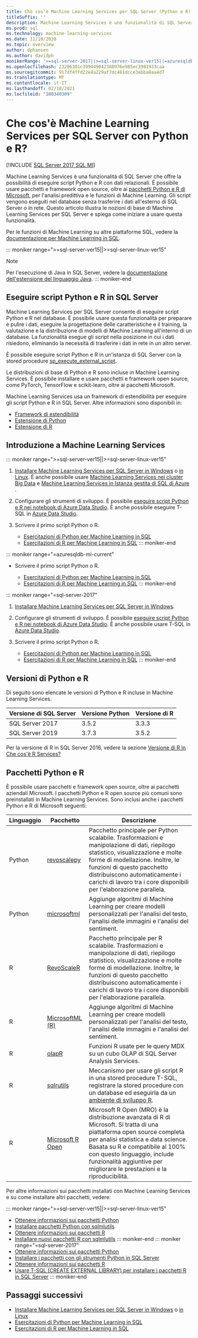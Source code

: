 ```yaml
---
title: Che cos'è Machine Learning Services per SQL Server (Python e R)?
titleSuffix: ''
description: Machine Learning Services è una funzionalità di SQL Server che offre la possibilità di eseguire script Python e R con dati relazionali. È possibile usare pacchetti e framework open source, oltre ai pacchetti Python e R di Microsoft per l'analisi predittiva e le funzioni di Machine Learning. Gli script vengono eseguiti nel database senza trasferire i dati all'esterno di SQL Server o in rete. Questo articolo illustra le nozioni di base di Machine Learning Services per SQL Server e spiega come iniziare a usare questa funzionalità.
ms.prod: sql
ms.technology: machine-learning-services
ms.date: 11/10/2020
ms.topic: overview
author: dphansen
ms.author: davidph
monikerRange: '>=sql-server-2017||>=sql-server-linux-ver15||=azuresqldb-mi-current'
ms.openlocfilehash: 23206301c399449042380976e985ec3981933caa
ms.sourcegitcommit: 917df4ffd22e4a229af7dc481dcce3ebba0aa4d7
ms.translationtype: MT
ms.contentlocale: it-IT
ms.lasthandoff: 02/10/2021
ms.locfileid: "100340309"
---
```

# <a name="what-is-sql-server-machine-learning-services-with-python-and-r"></a>Che cos'è Machine Learning Services per SQL Server con Python e R?
[!INCLUDE [SQL Server 2017 SQL MI](../includes/applies-to-version/sqlserver2017-asdbmi.md)]

Machine Learning Services è una funzionalità di SQL Server che offre la possibilità di eseguire script Python e R con dati relazionali. È possibile usare pacchetti e framework open source, oltre ai [pacchetti Python e R di Microsoft](#packages), per l'analisi predittiva e le funzioni di Machine Learning. Gli script vengono eseguiti nel database senza trasferire i dati all'esterno di SQL Server o in rete. Questo articolo illustra le nozioni di base di Machine Learning Services per SQL Server e spiega come iniziare a usare questa funzionalità.

Per le funzioni di Machine Learning su altre piattaforme SQL, vedere la [documentazione per Machine Learning in SQL](index.yml).

::: moniker range=">=sql-server-ver15||>=sql-server-linux-ver15"
> [!NOTE]
> Per l'esecuzione di Java in SQL Server, vedere la [documentazione dell'estensione del linguaggio Java](../language-extensions/java-overview.md).
::: moniker-end

## <a name="execute-python-and-r-scripts-in-sql-server"></a>Eseguire script Python e R in SQL Server

Machine Learning Services per SQL Server consente di eseguire script Python e R nel database. È possibile usare questa funzionalità per preparare e pulire i dati, eseguire la progettazione delle caratteristiche e il training, la valutazione e la distribuzione di modelli di Machine Learning all'interno di un database. La funzionalità esegue gli script nella posizione in cui i dati risiedono, eliminando la necessità di trasferire i dati in rete in un altro server.

È possibile eseguire script Python e R in un'istanza di SQL Server con la stored procedure [sp_execute_external_script](../relational-databases/system-stored-procedures/sp-execute-external-script-transact-sql.md).

Le distribuzioni di base di Python e R sono incluse in Machine Learning Services. È possibile installare e usare pacchetti e framework open source, come PyTorch, TensorFlow e scikit-learn, oltre ai pacchetti Microsoft.

Machine Learning Services usa un framework di estendibilità per eseguire gli script Python e R in SQL Server. Altre informazioni sono disponibili in:

+ [Framework di estendibilità](concepts/extensibility-framework.md)
+ [Estensione di Python](concepts/extension-python.md)
+ [Estensione di R](concepts/extension-r.md)

## <a name="get-started-with-machine-learning-services"></a>Introduzione a Machine Learning Services

::: moniker range=">=sql-server-ver15||>=sql-server-linux-ver15"
1. [Installare Machine Learning Services per SQL Server in Windows](install/sql-machine-learning-services-windows-install.md) o [in Linux](../linux/sql-server-linux-setup-machine-learning.md?toc=/sql/machine-learning/toc.json). È anche possibile usare [Machine Learning Services nei cluster Big Data](../big-data-cluster/machine-learning-services.md) e [Machine Learning Services in Istanza gestita di SQL di Azure ](/azure/azure-sql/managed-instance/machine-learning-services-overview).

1. Configurare gli strumenti di sviluppo. È possibile [eseguire script Python e R nei notebook di Azure Data Studio](install/sql-machine-learning-azure-data-studio.md). È anche possibile eseguire T-SQL in [Azure Data Studio](../azure-data-studio/what-is-azure-data-studio.md).

1. Scrivere il primo script Python o R.

   + [Esercitazioni di Python per Machine Learning in SQL](tutorials/python-tutorials.md)
   + [Esercitazioni di R per Machine Learning in SQL](tutorials/r-tutorials.md)
::: moniker-end

::: moniker range="=azuresqldb-mi-current"
+ Scrivere il primo script Python o R.

   + [Esercitazioni di Python per Machine Learning in SQL](tutorials/python-tutorials.md)
   + [Esercitazioni di R per Machine Learning in SQL](tutorials/r-tutorials.md)
::: moniker-end

::: moniker range="=sql-server-2017"
1. [Installare Machine Learning Services per SQL Server in Windows](install/sql-machine-learning-services-windows-install.md).

1. Configurare gli strumenti di sviluppo. È possibile [eseguire script Python e R nei notebook di Azure Data Studio](install/sql-machine-learning-azure-data-studio.md). È anche possibile usare T-SQL in [Azure Data Studio](../azure-data-studio/what-is-azure-data-studio.md).

1. Scrivere il primo script Python o R.

   + [Esercitazioni di Python per Machine Learning in SQL](tutorials/python-tutorials.md)
   + [Esercitazioni di R per Machine Learning in SQL](tutorials/r-tutorials.md)
::: moniker-end

<a name="versions"></a>

## <a name="python-and-r-versions"></a>Versioni di Python e R

Di seguito sono elencate le versioni di Python e R incluse in Machine Learning Services.

| Versione di SQL Server | Versione Python | Versione di R |
|-|-|-|
| SQL Server 2017 | 3.5.2 | 3.3.3 |
| SQL Server 2019 | 3.7.3 | 3.5.2 |

Per la versione di R in SQL Server 2016, vedere la sezione [Versione di R in Che cos'è R Services?](r/sql-server-r-services.md?view=sql-server-2016&preserve-view=true#version)

<a name="packages"></a>

## <a name="python-and-r-packages"></a>Pacchetti Python e R

È possibile usare pacchetti e framework open source, oltre ai pacchetti aziendali Microsoft. I pacchetti Python e R open source più comuni sono preinstallati in Machine Learning Services. Sono inclusi anche i pacchetti Python e R di Microsoft seguenti:

| Linguaggio | Pacchetto | Descrizione |
|-|-|-|
| Python | [revoscalepy](python/ref-py-revoscalepy.md) | Pacchetto principale per Python scalabile. Trasformazioni e manipolazione di dati, riepilogo statistico, visualizzazione e molte forme di modellazione. Inoltre, le funzioni di questo pacchetto distribuiscono automaticamente i carichi di lavoro tra i core disponibili per l'elaborazione parallela. |
| Python | [microsoftml](python/ref-py-microsoftml.md) | Aggiunge algoritmi di Machine Learning per creare modelli personalizzati per l'analisi del testo, l'analisi delle immagini e l'analisi del sentiment. | 
| R | [RevoScaleR](r/ref-r-revoscaler.md) | Pacchetto principale per R scalabile. Trasformazioni e manipolazione di dati, riepilogo statistico, visualizzazione e molte forme di modellazione. Inoltre, le funzioni di questo pacchetto distribuiscono automaticamente i carichi di lavoro tra i core disponibili per l'elaborazione parallela. |
| R | [MicrosoftML (R)](r/ref-r-microsoftml.md) | Aggiunge algoritmi di Machine Learning per creare modelli personalizzati per l'analisi del testo, l'analisi delle immagini e l'analisi del sentiment. |
| R | [olapR](r/ref-r-olapr.md) | Funzioni R usate per le query MDX su un cubo OLAP di SQL Server Analysis Services. |
| R | [sqlrutils](r/ref-r-sqlrutils.md) | Meccanismo per usare gli script R in una stored procedure T-SQL, registrare la stored procedure con un database ed eseguirla da un [ambiente di sviluppo R](r/set-up-a-data-science-client.md). |
| R | [Microsoft R Open](https://mran.microsoft.com/rro) | Microsoft R Open (MRO) è la distribuzione avanzata di R di Microsoft. Si tratta di una piattaforma open source completa per analisi statistica e data science. Basata su R e compatibile al 100% con questo linguaggio, include funzionalità aggiuntive per migliorare le prestazioni e la riproducibilità. |

Per altre informazioni sui pacchetti installati con Machine Learning Services e su come installare altri pacchetti, vedere:

::: moniker range=">=sql-server-ver15||>=sql-server-linux-ver15"
+ [Ottenere informazioni sui pacchetti Python](package-management/python-package-information.md)
+ [Installare pacchetti Python con sqlmlutils](package-management/install-additional-python-packages-on-sql-server.md)
+ [Ottenere informazioni sui pacchetti R](package-management/r-package-information.md)
+ [Installare nuovi pacchetti R con sqlmlutils](package-management/install-additional-r-packages-on-sql-server.md)
::: moniker-end
::: moniker range="=sql-server-2017"
+ [Ottenere informazioni sui pacchetti Python](package-management/python-package-information.md)
+ [Installare i pacchetti con gli strumenti Python in SQL Server](package-management/install-python-packages-standard-tools.md)
+ [Ottenere informazioni sui pacchetti R](package-management/r-package-information.md)
+ [Usare T-SQL (CREATE EXTERNAL LIBRARY) per installare i pacchetti R in SQL Server](package-management/install-r-packages-with-tsql.md)
::: moniker-end

## <a name="next-steps"></a>Passaggi successivi

+ [Installare Machine Learning Services per SQL Server in Windows](install/sql-machine-learning-services-windows-install.md) o [in Linux](../linux/sql-server-linux-setup-machine-learning.md?toc=/sql/machine-learning/toc.json)
+ [Esercitazioni di Python per Machine Learning in SQL](tutorials/python-tutorials.md)
+ [Esercitazioni di R per Machine Learning in SQL](tutorials/r-tutorials.md)